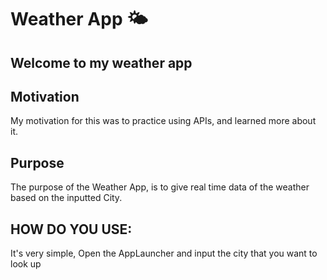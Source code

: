 # Weather App 🌤️
## Welcome to my weather app
 <!-- Add a gif that would be fun -->
## Motivation
My motivation for this was to practice using APIs, and learned more about it.

## Purpose
The purpose of the Weather App, is to give real time data of the weather based on the inputted City.

## HOW DO YOU USE:
It's very simple, Open the AppLauncher and input the city that you want to look up




